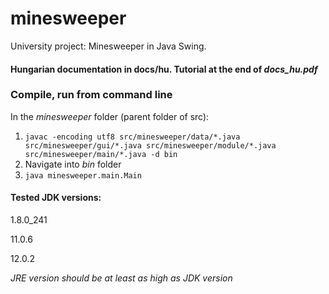 # minesweeper
University project: Minesweeper in Java Swing.

#### Hungarian documentation in docs/hu. Tutorial at the end of *docs_hu.pdf*

### Compile, run from command line
In the *minesweeper* folder (parent folder of src):
1. `javac -encoding utf8 src/minesweeper/data/*.java src/minesweeper/gui/*.java src/minesweeper/module/*.java src/minesweeper/main/*.java -d bin`
2. Navigate into *bin* folder
3. `java minesweeper.main.Main`

#### Tested JDK versions:

1.8.0_241

11.0.6

12.0.2

*JRE version should be at least as high as JDK version*
